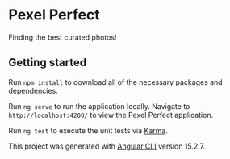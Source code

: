 # Pexel Perfect

Finding the best curated photos!

## Getting started

Run `npm install` to download all of the necessary packages and dependencies.

Run `ng serve` to run the application locally. Navigate to `http://localhost:4200/` to view the Pexel Perfect application.

Run `ng test` to execute the unit tests via [Karma](https://karma-runner.github.io).

This project was generated with [Angular CLI](https://github.com/angular/angular-cli) version 15.2.7.